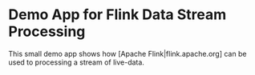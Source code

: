 # Demo App for Flink Data Stream Processing
This small demo app shows how [Apache Flink|flink.apache.org] can be used to processing a stream of live-data.

